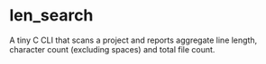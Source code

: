 # len_search
A tiny C CLI that scans a project and reports aggregate line length, character count (excluding spaces) and total file count.
